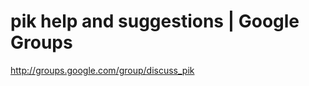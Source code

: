<!--
id: 618157297
link: http://kevinisom.info/post/618157297/pik-help-and-suggestions-google-groups
slug: pik-help-and-suggestions-google-groups
date: Fri May 21 2010 16:06:43 GMT+1200 (NZST)
raw: {"blog_name":"kevinisom","id":618157297,"post_url":"http://kevinisom.info/post/618157297/pik-help-and-suggestions-google-groups","slug":"pik-help-and-suggestions-google-groups","type":"link","date":"2010-05-21 04:06:43 GMT","timestamp":1274414803,"state":"published","format":"html","reblog_key":"7OLoOl1s","tags":[],"short_url":"http://tmblr.co/Zw68Yyas5Jn","highlighted":[],"feed_item":"http://groups.google.com/group/discuss_pik","from_feed_id":"650234","note_count":0,"title":"pik help and suggestions |  Google Groups","url":"http://groups.google.com/group/discuss_pik","description":""}
publish: 2010-05-021
tags: 
title: pik help and suggestions |  Google Groups
-->


pik help and suggestions |  Google Groups
=========================================

<http://groups.google.com/group/discuss_pik>

